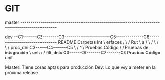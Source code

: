 
# GIT

master ------------------------------------------------------------------------------------------------

dev     --C1-------C2--------C3-----------------------C5--------------C8-------------------------------
        README   Carpetas  Int \ erfaces             /  \            /
                            Rut \ a                 /    \          /
                                 \                 /      \        /
                    proc_dni     C3------C4-------C5       \      /  ^
                                   \  Pruebas  Código       \    /  Pruebas de integración 
                                    \   unit                 \  /
                    filt_dnis       C3------C6-------C7-------C8
                                        Pruebas  Código
                                          unit


Master: Tiene cosas aptas para producción
Dev:    Lo que voy a meter en la próxima release
                                        